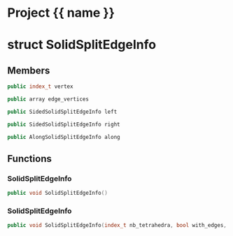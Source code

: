 <script setup>
import {useRoute} from 'vitepress'
const {path} = useRoute()
const tokens = path.split('/')
const words = tokens[2].split('-');
for (let i = 0; i < words.length; i++) {
    words[i] = words[i].charAt(0).toUpperCase() + words[i].slice(1);
    words[i] = words[i].replace('geode', 'Geode')
}
const name = words.join('-');
</script>
# Project {{ name }}

# struct SolidSplitEdgeInfo


## Members

```cpp
public index_t vertex

```

```cpp
public array edge_vertices

```

```cpp
public SidedSolidSplitEdgeInfo left

```

```cpp
public SidedSolidSplitEdgeInfo right

```

```cpp
public AlongSolidSplitEdgeInfo along

```



## Functions

### SolidSplitEdgeInfo

```cpp
public void SolidSplitEdgeInfo()
```


### SolidSplitEdgeInfo

```cpp
public void SolidSplitEdgeInfo(index_t nb_tetrahedra, bool with_edges, bool with_facets)
```




